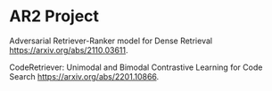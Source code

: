 # AR2 Project

Adversarial Retriever-Ranker model for Dense Retrieval https://arxiv.org/abs/2110.03611.

CodeRetriever: Unimodal and Bimodal Contrastive Learning for Code Search  https://arxiv.org/abs/2201.10866.




